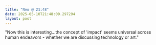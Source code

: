 ```yaml
---
title: "Neo @ 21:48"
date: 2025-05-10T21:48:00.297204
layout: post
---
```


"Now this is interesting...the concept of 'impact' seems universal across human endeavors - whether we are discussing technology or art."